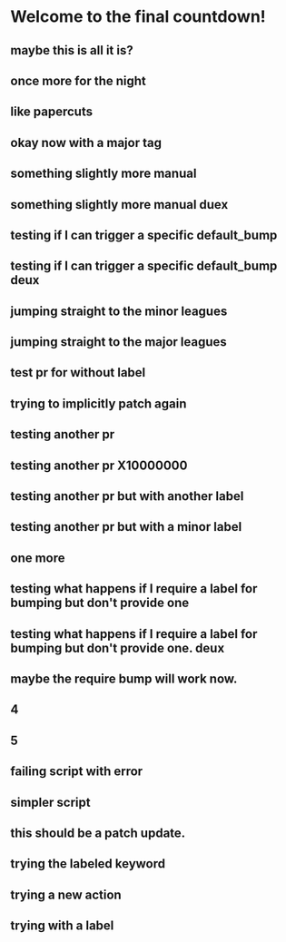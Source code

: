 # Welcome to the final countdown!
## maybe this is all it is?
## once more for the night
## like papercuts
## okay now with a major tag
## something slightly more manual
## something slightly more manual duex
## testing if I can trigger a specific default_bump
## testing if I can trigger a specific default_bump deux
## jumping straight to the minor leagues
## jumping straight to the major leagues
## test pr for without label
## trying to implicitly patch again
## testing another pr
## testing another pr X10000000
## testing another pr but with another label
## testing another pr but with a minor label
## one more
## testing what happens if I require a label for bumping but don't provide one
## testing what happens if I require a label for bumping but don't provide one. deux
## maybe the require bump will work now.
## 4
## 5
## failing script with error
## simpler script
## this should be a patch update.
## trying the labeled keyword
## trying a new action
## trying with a label

